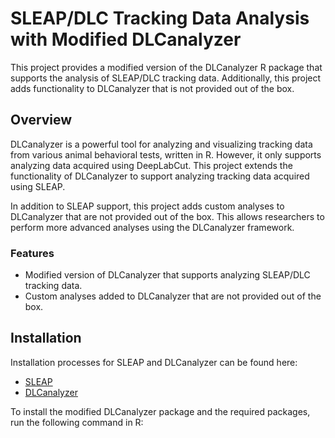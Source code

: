 # **SLEAP/DLC Tracking Data Analysis with Modified DLCanalyzer**

This project provides a modified version of the DLCanalyzer R package that supports the analysis of SLEAP/DLC tracking data. Additionally, this project adds functionality to DLCanalyzer that is not provided out of the box.

## Overview

DLCanalyzer is a powerful tool for analyzing and visualizing tracking data from various animal behavioral tests, written in R. However, it only supports analyzing data acquired using DeepLabCut. This project extends the functionality of DLCanalyzer to support analyzing tracking data acquired using SLEAP.

In addition to SLEAP support, this project adds custom analyses to DLCanalyzer that are not provided out of the box. This allows researchers to perform more advanced analyses using the DLCanalyzer framework.

### Features

* Modified version of DLCanalyzer that supports analyzing SLEAP/DLC tracking data.
* Custom analyses added to DLCanalyzer that are not provided out of the box.

## Installation

Installation processes for SLEAP and DLCanalyzer can be found here:
* [SLEAP](https://sleap.ai)
* [DLCanalyzer](https://github.com/ETHZ-INS/DLCAnalyzer)

To install the modified DLCanalyzer package and the required packages, run the following command in R:
